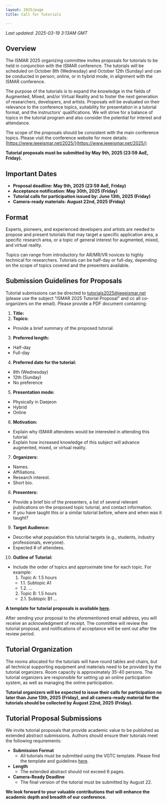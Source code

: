 ```yaml
---
layout: 2025/page
title: Call for Tutorials

---
```

*Last updated: 2025-03-19 3:13AM GMT*

## Overview

The ISMAR 2025 organizing committee invites proposals for tutorials to be held in conjunction with the ISMAR conference. The tutorials will be scheduled on October 8th (Wednesday) and October 12th (Sunday) and can be conducted in person, online, or in hybrid mode, in alignment with the ISMAR conference.

The purpose of the tutorials is to expand the knowledge in the fields of Augmented, Mixed, and/or Virtual Reality and to foster the next generation of researchers, developers, and artists. Proposals will be evaluated on their relevance to the conference topics, suitability for presentation in a tutorial format, and the instructors' qualifications. We will strive for a balance of topics in the tutorial program and also consider the potential for interest and attendance.

The scope of the proposals should be consistent with the main conference topics. Please visit the conference website for more details: [https://www.ieeeismar.net/2025/](https://www.ieeeismar.net/2025/) 

**Tutorial proposals must be submitted by May 9th, 2025 (23:59 AoE, Friday).**

## Important Dates

- **Proposal deadline: May 9th, 2025 (23:59 AoE, Friday)**
- **Acceptance notification: May 30th, 2025 (Friday)**
- **Tutorial calls for participation issued by: June 13th, 2025 (Friday)**
- **Camera-ready materials: August 22nd, 2025 (Friday)**

## Format

Experts, pioneers, and experienced developers and artists are needed to propose and present tutorials that may target a specific application area, a specific research area, or a topic of general interest for augmented, mixed, and virtual reality.

Topics can range from introductory for AR/MR/VR novices to highly technical for researchers. Tutorials can be half-day or full-day, depending on the scope of topics covered and the presenters available.

## Submission Guidelines for Proposals

Tutorial submissions can be directed to tutorials2025@ieeeismar.net (please use the subject "ISMAR 2025 Tutorial Proposal" and cc all co-organizers on the email). Please provide a PDF document containing:
1. **Title:**
2. **Topics:**
  - Provide a brief summary of the proposed tutorial.
3. **Preferred length:**
  - Half-day
  - Full-day
4. **Preferred date for the tutorial:**
  - 8th (Wednesday)
  - 12th (Sunday)
  - No preference
5. **Presentation mode:** 
  - Physically in Daejeon
  - Hybrid
  - Online
6. **Motivation:**
  - Explain why ISMAR attendees would be interested in attending this tutorial.
  - Explain how increased knowledge of this subject will advance augmented, mixed, or virtual reality.
7. **Organizers:**
  - Names.
  - Affiliations.
  - Research interest.
  - Short bio.
8. **Presenters:**
  - Provide a brief bio of the presenters, a list of several relevant publications on the proposed topic tutorial, and contact information.
  - If you have taught this or a similar tutorial before, where and when was it taught?
9. **Target Audience:**
  - Describe what population this tutorial targets (e.g., students, industry professionals, everyone).
  - Expected # of attendees.
10. **Outline of Tutorial:**
  - Include the order of topics and approximate time for each topic. For example:
    1. Topic A: 1.5 hours
      - 1.1. Subtopic A1
      - 1.2. …
    2. Topic B: 1.5 hours
      - 2.1. Subtopic B1 …

**A template for tutorial proposals is available [here](/2025/files/ISMAR_2025_Tutorials_Proposal_Template.docx).**

After sending your proposal to the aforementioned email address, you will receive an acknowledgment of receipt. The committee will review the tutorial proposal, and notifications of acceptance will be sent out after the review period.

## Tutorial Organization

The rooms allocated for the tutorials will have round tables and chairs, but all technical supporting equipment and materials need to be provided by the tutorial organizers. Room capacity is approximately 35-40 persons. The tutorial organizers are responsible for setting up an online participation system, as well as managing the online participation. 

**Tutorial organizers will be expected to issue their calls for participation no later than June 13th, 2025 (Friday), and all camera-ready material for the tutorials should be collected by August 22nd, 2025 (Friday).**

## Tutorial Proposal Submissions

We invite tutorial proposals that provide academic value to be published as extended abstract submissions. Authors should ensure their tutorials meet the following requirements:

- **Submission Format**
  - All tutorials must be submitted using the VGTC template. Please find the template and guidelines [here](https://tc.computer.org/vgtc/publications/conference/).
- **Length**
  - The extended abstract should not exceed 6 pages.
- **Camera-Ready Deadline**
  - The final version of the tutorial must be submitted by August 22.

**We look forward to your valuable contributions that will enhance the academic depth and breadth of our conference.**
